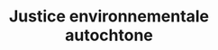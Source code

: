 ---
title: "Justice environnementale autochtone"
slug: "justice-environnementale-autochtone"
definition: |
  Courant de lutte qui articule la protection de l’environnement à la souveraineté politique, spirituelle et territoriale des peuples autochtones.
historicalContext: |
  Apparu dans les années 1970–1980 en réponse à l’exclusion des communautés indigènes des politiques écologiques dominantes. Dans le livre, Nick Estes montre que cette justice s’oppose aux logiques extractives coloniales, et qu’elle s’exprime pleinement à Standing Rock à travers la défense de l’eau et des terres sacrées.
books:
  - our-history-is-the-future
---